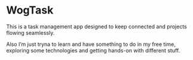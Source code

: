 # WogTask
This is a task management app designed to keep connected and projects flowing seamlessly.

Also I’m just tryna to learn and have something to do in my free time, exploring some technologies and getting hands-on with different stuff.